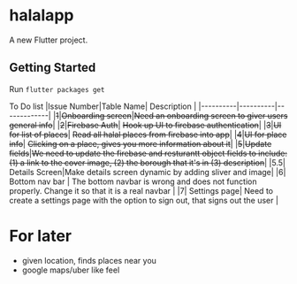 # halalapp

A new Flutter project.

## Getting Started

Run 
`flutter packages get`

To Do list
|Issue Number|Table Name| Description | 
|----------|----------|-------------|
|~~1~~|~~Onboarding screen~~|~~Need an onboarding screen to giver users general info~~|
|~~2~~|~~Firebase Auth~~| ~~Hook up UI to firebase authentication~~|
|~~3~~|~~UI for list of places~~| ~~Read all halal places from firebase into app~~|
|~~4~~|~~UI for place info~~| ~~Clicking on a place, gives you more information about it~~|
|~~5~~|~~Update fields~~|~~We need to update the firebase and resturantt object fields to include: (1) a link to the cover image, (2) the borough that it's in (3) description~~|
|5.5| Details Screen|Make details screen dynamic by adding sliver and image|
|6| Bottom nav bar | The bottom navbar is wrong and does not function properly. Change it so that it is a real navbar |
|7| Settings page| Need to create a settings page with the option to sign out, that  signs out the user |



# For later
- given location, finds places near you
- google maps/uber like feel
